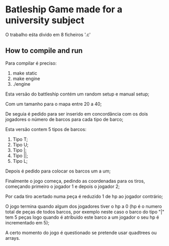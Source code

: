 # Batleship Game made for a university subject

O trabalho eśta divido em 8 ficheiros '.c'

## How to compile and run

Para compilar é preciso:

1. make static 
2. make engine
3. ./engine

Esta versão do battleship contém um random setup e manual setup;

Com um tamanho para o mapa entre 20 a 40;

De seguia é pedido para ser inserido em concordância com os dois jogadores o número de barcos para cada tipo de barco;

Esta versão contem 5 tipos de barcos:

1. Tipo T;
2. Tipo U;
3. Tipo |; 
4. Tipo ||;
5. Tipo L;


Depois é pedido para colocar os barcos um a um;

Finalmente o jogo começa, pedindo as coordenadas para os tiros, começando primeiro o jogador 1 e depois o jogador 2;

Por cada tiro acertado numa peça é reduzido 1 de hp ao jogador contrário;

O jogo termina quando algum dos jogadores tiver o hp a 0 (hp é o numero total de peças de todos barcos, por exemplo neste caso o barco do tipo "|" tem 5 peças logo quando é atribuido este barco a um jogador o seu hp é incrementado em 5);


A certo momento do jogo é questionado se pretende usar quadtrees ou arrays.

